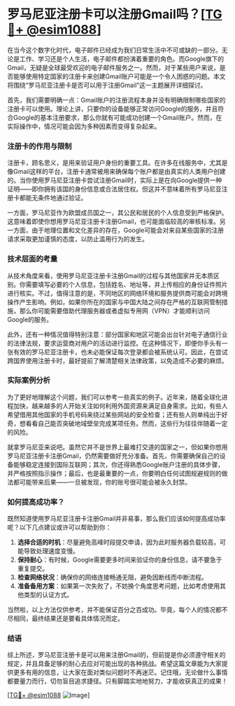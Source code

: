 # 罗马尼亚注册卡可以注册Gmail吗？[[TG💪+ @esim1088](https://t.me/s/esim1088)]

在当今这个数字化时代，电子邮件已经成为我们日常生活中不可或缺的一部分。无论是工作、学习还是个人生活，电子邮件都扮演着重要的角色。而Google旗下的Gmail，无疑是全球最受欢迎的电子邮件服务之一。然而，对于某些用户来说，是否能够使用特定国家的注册卡来创建Gmail账户可能是一个令人困惑的问题。本文将围绕“罗马尼亚注册卡是否可以用于注册Gmail”这一主题展开详细探讨。

首先，我们需要明确一点：Gmail账户的注册流程本身并没有明确限制哪些国家的注册卡可以使用。理论上讲，只要你的设备能够正常访问Google的服务，并且符合Google的基本注册要求，那么你就有可能成功创建一个Gmail账户。然而，在实际操作中，情况可能会因为多种因素而变得复杂起来。

### 注册卡的作用与限制

注册卡，顾名思义，是用来验证用户身份的重要工具。在许多在线服务中，尤其是像Gmail这样的平台，注册卡通常被用来确保每个账户都是由真实的人类用户创建的。当你使用罗马尼亚注册卡尝试注册Gmail时，实际上是在向Google提供一种证明——即你拥有该国的身份信息或合法居住权。但这并不意味着所有罗马尼亚注册卡都能无条件地通过验证。

一方面，罗马尼亚作为欧盟成员国之一，其公民和居民的个人信息受到严格保护。这意味着即使你想用罗马尼亚注册卡注册Gmail，也可能面临较高的审核标准。另一方面，由于地理位置和文化差异的存在，Google可能会对来自某些国家的注册请求采取更加谨慎的态度，以防止滥用行为的发生。

### 技术层面的考量

从技术角度来看，使用罗马尼亚注册卡注册Gmail的过程与其他国家并无本质区别。你需要填写必要的个人信息，包括姓名、地址等，并上传相应的身份证件照片进行核实。不过，值得注意的是，不同地区的网络环境和服务提供商可能会对跨境操作产生影响。例如，如果你所在的国家与中国大陆之间存在严格的互联网管制措施，那么你可能需要借助代理服务器或者虚拟专用网（VPN）才能顺利访问Google的服务。

此外，还有一种情况值得特别注意：部分国家和地区可能会出台针对电子通信行业的法律法规，要求运营商对用户的活动进行监控。在这种情况下，即便你手头有一张有效的罗马尼亚注册卡，也未必能保证每次登录都会被系统认可。因此，在尝试跨国界使用注册卡时，最好提前了解清楚相关法律政策，以免造成不必要的麻烦。

### 实际案例分析

为了更好地理解这个问题，我们可以参考一些真实的例子。近年来，随着全球化进程加快，越来越多的人开始关注如何利用外国资源来满足自身需求。比如，有些人希望借用其他国家的手机号码来绕过某些网站的安全检查；还有些人则单纯出于好奇，想看看自己能否突破地域壁垒完成某项任务。然而，这些行为往往伴随着一定的风险。

就拿罗马尼亚来说吧。虽然它并不是世界上最难打交道的国家之一，但如果你想用罗马尼亚注册卡注册Gmail，仍然需要做好充分准备。首先，你需要确保自己的设备能够稳定连接到国际互联网；其次，你还得熟悉Google账户注册的具体步骤，并严格按照指示操作；最后，也是最重要的一点，你要明白任何试图规避规则的做法都可能带来后果——一旦被发现，你的账号很可能会被永久封禁。

### 如何提高成功率？

既然知道使用罗马尼亚注册卡注册Gmail并非易事，那么我们应该如何提高成功率呢？以下几点建议或许可以帮助到你：

1. **选择合适的时机**：尽量避免高峰时段提交申请，因为此时服务器负载较高，可能导致处理速度变慢。
2. **保持耐心**：有时候，Google需要更多时间来验证你的身份信息，请不要急于重复提交。
3. **检查网络状况**：确保你的网络连接畅通无阻，避免因断线而中断流程。
4. **准备备用方案**：如果第一次失败了，不妨换个角度思考问题，比如考虑使用其他类型的认证方式。

当然啦，以上方法仅供参考，并不能保证百分之百成功。毕竟，每个人的情况都不尽相同，最终结果还是要看具体情况而定。

### 结语

综上所述，罗马尼亚注册卡是可以用来注册Gmail的，但前提是你必须遵守相关的规定，并且具备足够的耐心去应对可能出现的各种挑战。希望这篇文章能为大家提供更多有用的信息，让大家在面对类似问题时不再迷茫。记住哦，无论做什么事情都要量力而行，切勿盲目追求捷径。只有脚踏实地地努力，才能收获真正的成果！

[[TG💪+ @esim1088](https://t.me/s/esim1088) ![Image](https://i.postimg.cc/4NQfJmqS/Snipaste-2025-05-13-00-14-12.png)]